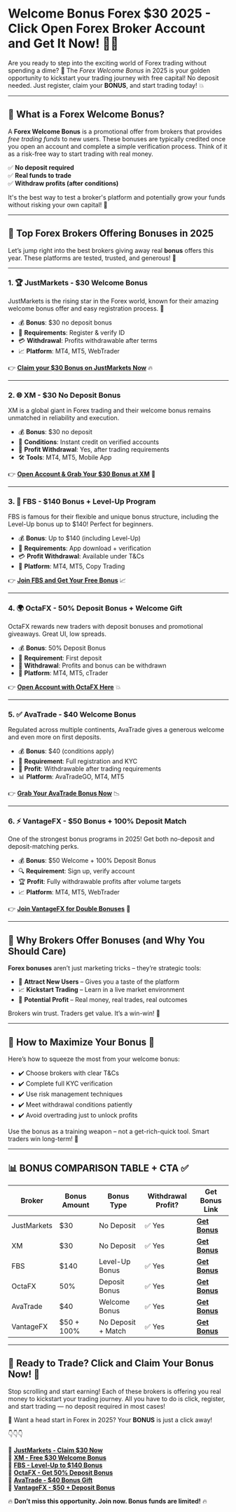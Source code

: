 # Welcome Bonus Forex $30 2025 - Click Open Forex Broker Account and Get It Now! 💸🔥

Are you ready to step into the exciting world of Forex trading without spending a dime? 🎯 The *Forex Welcome Bonus* in 2025 is your golden opportunity to kickstart your trading journey with free capital! No deposit needed. Just register, claim your **BONUS**, and start trading today! 💥

---

## 🎁 What is a Forex Welcome Bonus?

A **Forex Welcome Bonus** is a promotional offer from brokers that provides *free trading funds* to new users. These bonuses are typically credited once you open an account and complete a simple verification process. Think of it as a risk-free way to start trading with real money. 

✅ **No deposit required**  
✅ **Real funds to trade**  
✅ **Withdraw profits (after conditions)**  

It's the best way to test a broker's platform and potentially grow your funds without risking your own capital! 🚀

---

## 🌟 Top Forex Brokers Offering Bonuses in 2025

Let’s jump right into the best brokers giving away real **bonus** offers this year. These platforms are tested, trusted, and generous! 💯

---

### 1. 🏆 JustMarkets - $30 Welcome Bonus

JustMarkets is the rising star in the Forex world, known for their amazing welcome bonus offer and easy registration process. 🎉

- 💰 **Bonus**: $30 no deposit bonus  
- 🧾 **Requirements**: Register & verify ID  
- 💳 **Withdrawal**: Profits withdrawable after terms  
- 📈 **Platform**: MT4, MT5, WebTrader

👉 [**Claim your $30 Bonus on JustMarkets Now**](https://one.justmarkets.link/a/79iqw0j6nj) 🔥

---

### 2. 🌐 XM - $30 No Deposit Bonus

XM is a global giant in Forex trading and their welcome bonus remains unmatched in reliability and execution.

- 💰 **Bonus**: $30 no deposit  
- 🔐 **Conditions**: Instant credit on verified accounts  
- 💸 **Profit Withdrawal**: Yes, after trading requirements  
- 🛠️ **Tools**: MT4, MT5, Mobile App

👉 [**Open Account & Grab Your $30 Bonus at XM**](https://clicks.pipaffiliates.com/c?c=589901&l=en&p=0) 💎

---

### 3. 🚀 FBS - $140 Bonus + Level-Up Program

FBS is famous for their flexible and unique bonus structure, including the Level-Up bonus up to $140! Perfect for beginners. 

- 💰 **Bonus**: Up to $140 (including Level-Up)  
- 📲 **Requirements**: App download + verification  
- 💳 **Profit Withdrawal**: Available under T&Cs  
- 💼 **Platform**: MT4, MT5, Copy Trading

👉 [**Join FBS and Get Your Free Bonus**](https://fbs.partners?ibl=587836&ibp=21398815) 📈

---

### 4. 🌍 OctaFX - 50% Deposit Bonus + Welcome Gift

OctaFX rewards new traders with deposit bonuses and promotional giveaways. Great UI, low spreads.

- 💰 **Bonus**: 50% Deposit Bonus  
- 📝 **Requirement**: First deposit  
- 🏧 **Withdrawal**: Profits and bonus can be withdrawn  
- 📱 **Platform**: MT4, MT5, cTrader

👉 [**Open Account with OctaFX Here**](https://my.octafx.com/open-account/?refid=ib35647800) 💥

---

### 5. ✅ AvaTrade - $40 Welcome Bonus

Regulated across multiple continents, AvaTrade gives a generous welcome and even more on first deposits.

- 💰 **Bonus**: $40 (conditions apply)  
- 🛂 **Requirement**: Full registration and KYC  
- 💸 **Profit**: Withdrawable after trading requirements  
- 📊 **Platform**: AvaTradeGO, MT4, MT5

👉 [**Grab Your AvaTrade Bonus Now**](https://www.avatrade.com?versionId=10301&tag=194438) 📉

---

### 6. ⚡ VantageFX - $50 Bonus + 100% Deposit Match

One of the strongest bonus programs in 2025! Get both no-deposit and deposit-matching perks.

- 💰 **Bonus**: $50 Welcome + 100% Deposit Bonus  
- 🔍 **Requirement**: Sign up, verify account  
- 🏆 **Profit**: Fully withdrawable profits after volume targets  
- 📈 **Platform**: MT4, MT5, WebTrader

👉 [**Join VantageFX for Double Bonuses**](https://www.vantagemarkets.com/?affid=NzA0NTc=) 🔐

---

## 🔎 Why Brokers Offer Bonuses (and Why You Should Care)

**Forex bonuses** aren’t just marketing tricks – they’re strategic tools:

- 🧲 **Attract New Users** – Gives you a taste of the platform  
- 📈 **Kickstart Trading** – Learn in a live market environment  
- 🎁 **Potential Profit** – Real money, real trades, real outcomes

Brokers win trust. Traders get value. It’s a win-win! 💼

---

## 🚨 How to Maximize Your Bonus 💪

Here’s how to squeeze the most from your welcome bonus:

- ✔️ Choose brokers with clear T&Cs  
- ✔️ Complete full KYC verification  
- ✔️ Use risk management techniques  
- ✔️ Meet withdrawal conditions patiently  
- ✔️ Avoid overtrading just to unlock profits

Use the bonus as a training weapon – not a get-rich-quick tool. Smart traders win long-term! 🧠

---

## 📊 BONUS COMPARISON TABLE + CTA ✅

| Broker       | Bonus Amount | Bonus Type          | Withdrawal Profit? | Get Bonus Link |
|--------------|--------------|---------------------|---------------------|----------------|
| JustMarkets  | $30          | No Deposit          | ✅ Yes              | [**Get Bonus**](https://one.justmarkets.link/a/79iqw0j6nj) |
| XM           | $30          | No Deposit          | ✅ Yes              | [**Get Bonus**](https://clicks.pipaffiliates.com/c?c=589901&l=en&p=0) |
| FBS          | $140         | Level-Up Bonus      | ✅ Yes              | [**Get Bonus**](https://fbs.partners?ibl=587836&ibp=21398815) |
| OctaFX       | 50%          | Deposit Bonus       | ✅ Yes              | [**Get Bonus**](https://my.octafx.com/open-account/?refid=ib35647800) |
| AvaTrade     | $40          | Welcome Bonus       | ✅ Yes              | [**Get Bonus**](https://www.avatrade.com?versionId=10301&tag=194438) |
| VantageFX    | $50 + 100%   | No Deposit + Match  | ✅ Yes              | [**Get Bonus**](https://www.vantagemarkets.com/?affid=NzA0NTc=) |

---

## 🏁 Ready to Trade? Click and Claim Your Bonus Now! 🏁

Stop scrolling and start earning! Each of these brokers is offering you real money to kickstart your trading journey. All you have to do is click, register, and start trading — no deposit required in most cases!

🎯 Want a head start in Forex in 2025? Your **BONUS** is just a click away!

👇👇👇

🔗 [**JustMarkets - Claim $30 Now**](https://one.justmarkets.link/a/79iqw0j6nj)  
🔗 [**XM - Free $30 Welcome Bonus**](https://clicks.pipaffiliates.com/c?c=589901&l=en&p=0)  
🔗 [**FBS - Level-Up to $140 Bonus**](https://fbs.partners?ibl=587836&ibp=21398815)  
🔗 [**OctaFX - Get 50% Deposit Bonus**](https://my.octafx.com/open-account/?refid=ib35647800)  
🔗 [**AvaTrade - $40 Bonus Gift**](https://www.avatrade.com?versionId=10301&tag=194438)  
🔗 [**VantageFX - $50 + Deposit Bonus**](https://www.vantagemarkets.com/?affid=NzA0NTc=)

🔥 **Don’t miss this opportunity. Join now. Bonus funds are limited!** 🔥

